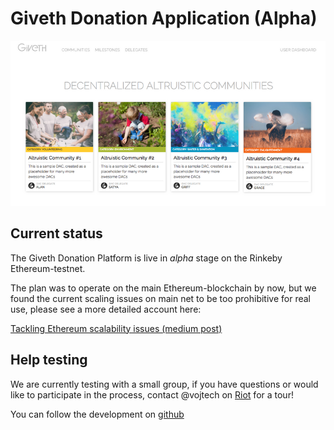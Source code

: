 # Giveth Donation Application (Alpha)

![MVP in Progress](../images/screenshot-mvp.png)

## Current status
The Giveth Donation Platform is live in *alpha* stage on the Rinkeby Ethereum-testnet.

The plan was to operate on the main Ethereum-blockchain by now, but we found the current scaling issues on main net to be too prohibitive for real use, please see a more detailed account here:

[Tackling Ethereum scalability issues (medium post)](https://medium.com/giveth/tackling-ethereum-scalability-issues-29bd700b5060)


## Help testing
We are currently testing with a small group, if you have questions or would like to participate in the process,
contact @vojtech on [Riot](http://riot.giveth.io) for a tour!

You can follow the development on [github](https://github.com/Giveth/giveth-dapp)
<!-- and take a peak at the alpha version [here](https://mvp.giveth.io/) -->
